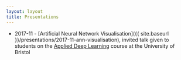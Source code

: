 ```yaml
---
layout: layout
title: Presentations
---
```


* 2017-11 - 
  [Artificial Neural Network Visualisation]({{ site.baseurl }}/presentations/2017-11-ann-visualisation),
  invited talk given to students on the 
  [Applied Deep Learning](https://comsm0018-applied-deep-learning.github.io/)
  course at the University of Bristol
